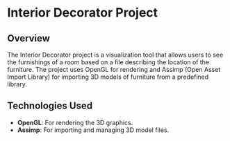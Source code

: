 # Interior Decorator Project

## Overview

The Interior Decorator project is a visualization tool that allows users to see the furnishings of a room based on a file describing the location of the furniture. The project uses OpenGL for rendering and Assimp (Open Asset Import Library) for importing 3D models of furniture from a predefined library.

## Technologies Used

- **OpenGL**: For rendering the 3D graphics.
- **Assimp**: For importing and managing 3D model files.
